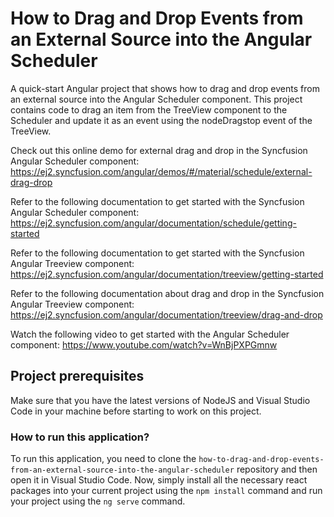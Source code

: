 # How to Drag and Drop Events from an External Source into the Angular Scheduler

A quick-start Angular project that shows how to drag and drop events from an external source into the Angular Scheduler component. This project contains code to drag an item from the TreeView component to the Scheduler and update it as an event using the nodeDragstop event of the TreeView.

Check out this online demo for external drag and drop in the Syncfusion Angular Scheduler component:
https://ej2.syncfusion.com/angular/demos/#/material/schedule/external-drag-drop 

Refer to the following documentation to get started with the Syncfusion Angular Scheduler component: 
https://ej2.syncfusion.com/angular/documentation/schedule/getting-started  

Refer to the following documentation to get started with the Syncfusion Angular Treeview component: 
https://ej2.syncfusion.com/angular/documentation/treeview/getting-started 

Refer to the following documentation about drag and drop in the Syncfusion Angular Treeview component: 
https://ej2.syncfusion.com/angular/documentation/treeview/drag-and-drop 

Watch the following video to get started with the Angular Scheduler component:
https://www.youtube.com/watch?v=WnBjPXPGmnw 

## Project prerequisites

Make sure that you have the latest versions of NodeJS and Visual Studio Code in your machine before starting to work on this project.

### How to run this application?

To run this application, you need to clone the `how-to-drag-and-drop-events-from-an-external-source-into-the-angular-scheduler` repository and then open it in Visual Studio Code. Now, simply install all the necessary react packages into your current project using the `npm install` command and run your project using the `ng serve` command.
